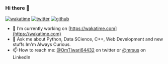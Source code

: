 ### Hi there 👋

[![wakatime](https://wakatime.com/badge/user/c772d43e-ef35-4f8b-adf5-20360b8e9d13.svg)](https://wakatime.com/@c772d43e-ef35-4f8b-adf5-20360b8e9d13)
[![twitter](https://img.shields.io/twitter/follow/wakatime?label=followers&logo=twitter&color=%23007ec6&style=style)](https://twitter.com/OmTIwari64432)
[![github](https://img.shields.io/github/followers/Om-Tiwari?logo=github&style=plastic)](https://github.com/Om-Tiwari?tab=followers)

- 🔭 I’m currently working on [https://wakatime.com](https://wakatime.com)
- 💬 Ask me about Python, Data SCience, C++, Web Development and new stuffs Im\'m Always Curious.
- 📫 How to reach me: [@OmTIwari64432](https://twitter.com/OmTIwari64432) on twitter or [@mrsus](https://www.linkedin.com/in/mrsus/) on LinkedIn

<!--
**Om-Tiwari/Om-Tiwari** is a ✨ _special_ ✨ repository because its `README.md` (this file) appears on your GitHub profile.

Here are some ideas to get you started:

- 🔭 I’m currently working on ...
- 🌱 I’m currently learning ...
- 👯 I’m looking to collaborate on ...
- 🤔 I’m looking for help with ...
- 💬 Ask me about ...
- 📫 How to reach me: ...
- 😄 Pronouns: ...
- ⚡ Fun fact: ...
-->
